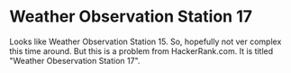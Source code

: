 # Weather Observation Station 17
 Looks like Weather Observation Station 15.  So, hopefully not ver complex this time around.  But this is a problem from HackerRank.com.  It is titled "Weather Obeservation Station 17".

